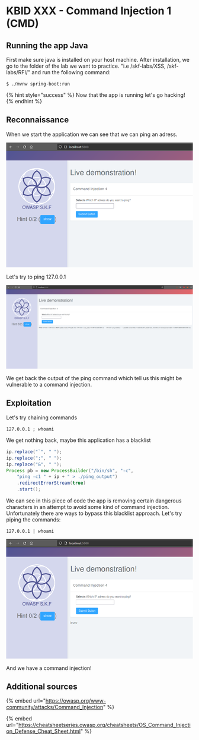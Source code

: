 # KBID XXX - Command Injection 1 (CMD)

## Running the app Java

First make sure java is installed on your host machine.
After installation, we go to the folder of the lab we want to practice.
"i.e /skf-labs/XSS, /skf-labs/RFI/" and run the following command:

```
$ ./mvnw spring-boot:run
```

{% hint style="success" %}
Now that the app is running let's go hacking!
{% endhint %}

## Reconnaissance

When we start the application we can see that we can ping an adress.

![](../../.gitbook/assets/java/CMD4/1.png)

Let's try to ping 127.0.0.1

![](../../.gitbook/assets/java/CMD4/2.png)

We get back the output of the ping command which tell us this might be vulnerable to a command injection.

## Exploitation

Let's try chaining commands

```text
127.0.0.1 ; whoami
```

We get nothing back, maybe this application has a blacklist

```java
ip.replace("`", " ");
ip.replace(";", " ");
ip.replace("&", " ");
Process pb = new ProcessBuilder("/bin/sh", "-c",
    "ping -c1 " + ip + " > ./ping_output")
    .redirectErrorStream(true)
    .start();
```

We can see in this piece of code the app is removing certain dangerous characters in an attempt to avoid some kind of command injection. Unfortunately there are ways to bypass this blacklist approach.
Let's try piping the commands:

```text
127.0.0.1 | whoami
```

![](../../.gitbook/assets/java/CMD4/3.png)

And we have a command injection!

## Additional sources

{% embed url="https://owasp.org/www-community/attacks/Command_Injection" %}

{% embed url="https://cheatsheetseries.owasp.org/cheatsheets/OS_Command_Injection_Defense_Cheat_Sheet.html" %}
